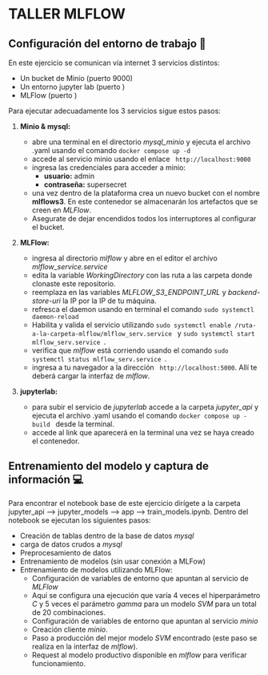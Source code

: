 # TALLER MLFLOW #

## Configuración del entorno de trabajo :wrench: ##

En este ejercicio se comunican vía internet 3 servicios distintos:
- Un bucket de Minio (puerto 9000)
- Un entorno jupyter lab (puerto )
- MLFlow (puerto )

Para ejecutar adecuadamente los 3 servicios sigue estos pasos:
1. **Minio & mysql:**
   - abre una terminal en el directorio *mysql_minio* y ejecuta el archivo .yaml usando el comando ```docker compose up -d ```
   - accede al servicio minio usando el enlace ``` http://localhost:9000```
   - ingresa las credenciales para acceder a minio:
     - **usuario:** admin
     - **contraseña:** supersecret
   - una vez dentro de la plataforma crea un nuevo bucket con el nombre **mlflows3**. En este contenedor se almacenarán los artefactos que se creen en *MLFlow*.
   - Asegurate de dejar encendidos todos los interruptores al configurar el bucket.

2. **MLFlow:**
   - ingresa al directorio *mlflow* y abre en el editor el archivo *mlflow_service.service*
   - edita la variable *WorkingDirectory* con las ruta a las carpeta donde clonaste este repositorio.
   - reemplaza en las variables *MLFLOW_S3_ENDPOINT_URL* y *backend-store-uri* la IP por la IP de tu máquina.
   - refresca el daemon usando en terminal el comando ``` sudo systemctl daemon-reload ```
   - Habilita y valida el servicio utilizando ```sudo systemctl enable /ruta-a-la-carpeta-mlflow/mlflow_serv.service ``` y ```sudo systemctl start mlflow_serv.service ```.
   - verifica que *mlflow* está corriendo usando el comando ```sudo systemctl status mlflow_serv.service ```.
   - ingresa a tu navegador a la dirección ``` http://localhost:5000```. Allí te deberá cargar la interfaz de *mlflow*.

3. **jupyterlab:**
   -  para subir el servicio de *jupyterlab* accede a la carpeta *jupyter_api* y ejecuta el archivo .yaml usando el comando ```docker compose up -build ``` desde la terminal.
   - accede al link que aparecerá en la terminal una vez se haya creado el contenedor.

## Entrenamiento del modelo y captura de información :computer: ##

Para encontrar el notebook base de este ejercicio dirígete a la carpeta jupyter_api  --> jupyter_models --> app --> train_models.ipynb. Dentro del notebook se ejecutan los siguientes pasos:
- Creación de tablas dentro de la base de datos *mysql*
- carga de datos crudos a *mysql*
- Preprocesamiento de datos
- Entrenamiento de modelos (sin usar conexión a MLFow)
- Entrenamiento de modelos utilizando MLFlow:
  - Configuración de variables de entorno que apuntan al servicio de *MLFlow*
  - Aquí se configura una ejecución que varía 4 veces el hiperparámetro *C* y 5 veces el parámetro *gamma* para un modelo *SVM* para un total de 20 combinaciones.
  - Configuración de variables de entorno que apuntan al servicio *minio*
  - Creación cliente *minio*.
  - Paso a producción del mejor modelo *SVM* encontrado (este paso se realiza en la interfaz de *mlflow*).
  - Request al modelo productivo disponible en *mlflow* para verificar funcionamiento. 

